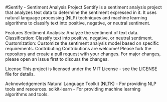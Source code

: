 #Sentify - Sentiment Analysis Project
Sentify is a sentiment analysis project that analyzes text data to determine the sentiment expressed in it. It uses natural language processing (NLP) techniques and machine learning algorithms to classify text into positive, negative, or neutral sentiment.

Features
Sentiment Analysis: Analyze the sentiment of text data.
Classification: Classify text into positive, negative, or neutral sentiment.
Customization: Customize the sentiment analysis model based on specific requirements.
Contributing
Contributions are welcome! Please fork the repository and create a pull request with your changes. For major changes, please open an issue first to discuss the changes.

License
This project is licensed under the MIT License - see the LICENSE file for details.

Acknowledgements
Natural Language Toolkit (NLTK) - For providing NLP tools and resources.
scikit-learn - For providing machine learning algorithms and tools.
